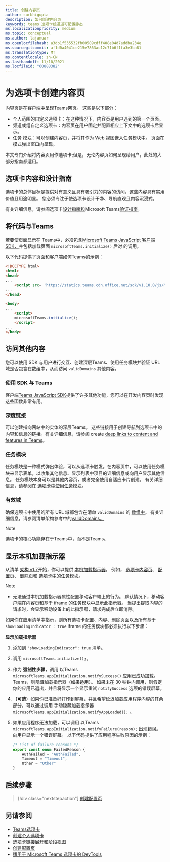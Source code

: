 ```yaml
---
title: 创建内容页
author: surbhigupta
description: 如何创建内容页
keywords: teams 选项卡组通道可配置静态
ms.localizationpriority: medium
ms.topic: conceptual
ms.author: lajanuar
ms.openlocfilehash: a3db1f535532fb00589cdff408e04d7addba234e
ms.sourcegitcommit: af1d0a4041ce215e7863ac12c71b6f1fa3e3ba81
ms.translationtype: MT
ms.contentlocale: zh-CN
ms.lasthandoff: 11/10/2021
ms.locfileid: "60888382"
---
```

# <a name="create-a-content-page-for-your-tab"></a>为选项卡创建内容页

内容页是在客户端中呈现Teams网页。 这些是以下部分：

* 个人范围的自定义选项卡：在这种情况下，内容页是用户遇到的第一个页面。
* 频道或组自定义选项卡：内容页在用户固定并配置相应上下文中的选项卡后显示。
* 任务 [模块](~/task-modules-and-cards/what-are-task-modules.md)：可以创建内容页，并将其作为 Web 视图嵌入任务模块中。 页面在模式弹出窗口内呈现。

本文专门介绍将内容页用作选项卡;但是，无论内容页如何呈现给用户，此处的大部分指南都适用。

## <a name="tab-content-and-design-guidelines"></a>选项卡内容和设计指南

选项卡的总体目标是提供对有意义且具有吸引力的内容的访问，这些内容具有实用价值且用途明显。 您必须专注于使选项卡设计干净、导航直观且内容沉浸式。

有关详细信息，请参阅选项卡[设计指南和](~/tabs/design/tabs.md)Microsoft Teams[验证指南](~/concepts/deploy-and-publish/appsource/prepare/teams-store-validation-guidelines.md)。

## <a name="integrate-your-code-with-teams"></a>将代码与Teams

若要使页面显示在 Teams中，必须包含[Microsoft Teams JavaScript 客户端 SDK，](/javascript/api/overview/msteams-client?view=msteams-client-js-latest&preserve-view=true)并包括加载页面 `microsoftTeams.initialize()` 后对 的调用。 

以下代码提供了页面和客户端如何Teams的示例：

```html
<!DOCTYPE html>
<html>
<head>
...
    <script src= 'https://statics.teams.cdn.office.net/sdk/v1.10.0/js/MicrosoftTeams.min.js'></script>
...
</head>

<body>
...
    <script>
    microsoftTeams.initialize();
    </script>
...
</body>
```

## <a name="access-additional-content"></a>访问其他内容

您可以使用 SDK 与用户进行交互、创建深层Teams、使用任务模块并验证 URL 域是否包含在数组中，从而访问 `validDomains` 其他内容。

### <a name="use-the-sdk-to-interact-with-teams"></a>使用 SDK 与 Teams

客户端[Teams JavaScript SDK](~/tabs/how-to/using-teams-client-sdk.md)提供了许多其他功能，您可以在开发内容页时发现这些函数非常有用。

### <a name="deep-links"></a>深度链接

可以创建指向网站中的实体的深层Teams。 这些链接用于创建导航到选项卡中的内容和信息的链接。有关详细信息，请参阅 create [deep links to content and features in Teams](~/concepts/build-and-test/deep-links.md)。

### <a name="task-modules"></a>任务模块

任务模块是一种模式弹出体验，可以从选项卡触发。在内容页中，可以使用任务模块来显示表单，以收集其他信息、显示列表中项目的详细信息或向用户显示其他信息。 任务模块本身可以是其他内容页，或者完全使用自适应卡片创建。 有关详细信息，请参阅在 [选项卡中使用任务模块](~/task-modules-and-cards/task-modules/task-modules-tabs.md)。

### <a name="valid-domains"></a>有效域

确保选项卡中使用的所有 URL 域都包含在清单 `validDomains` 的 [数组中](~/concepts/build-and-test/apps-package.md)。 有关详细信息，请参阅清单架构参考中的[validDomains。](~/resources/schema/manifest-schema.md#validdomains)

> [!NOTE]
> 选项卡的核心功能存在于Teams中，而不是Teams。

## <a name="show-a-native-loading-indicator"></a>显示本机加载指示器

从清单 [架构 v1.7](../../../resources/schema/manifest-schema.md)开始，你可以提供 [本机加载指示器](../../../resources/schema/manifest-schema.md#showloadingindicator)。 例如， [选项卡内容页](#integrate-your-code-with-teams)、 [配置页](configuration-page.md)、 [删除页](removal-page.md)和 [选项卡中的任务模块](../../../task-modules-and-cards/task-modules/task-modules-tabs.md)。

> [!NOTE]
> * 无法通过本机加载指示器属性配置移动客户端上的行为。 默认情况下，移动客户端在内容页和基于 iframe 的任务模块中显示此指示器。 当提出提取内容的请求时，会显示移动设备上的此指示器，请求完成后立即消除。

如果你在应用清单中指示，则所有选项卡配置、内容、删除页面以及所有基于 `showLoadingIndicator : true`  iframe 的任务模块都必须执行以下步骤：

**显示加载指示器**

1. 添加到 `"showLoadingIndicator": true` 清单。
1. 调用 `microsoftTeams.initialize();`。
1. 作为 **强制性步骤**，调用 以Teams `microsoftTeams.appInitialization.notifySuccess()` 应用已成功加载。 Teams，则隐藏加载指示器（如果适用）。 如果未在 30 秒钟内调用，则假定你的应用已退出，并且将显示一个显示重试 `notifySuccess`  选项的错误屏幕。
1. **（可选**）如果你已准备好打印到屏幕，并且希望延迟加载应用程序内容的其余部分，可以通过调用 手动隐藏加载指示器 `microsoftTeams.appInitialization.notifyAppLoaded();` 。
1. 如果应用程序无法加载，可以调用 以Teams `microsoftTeams.appInitialization.notifyFailure(reason);` 出现错误。 向用户显示一个错误屏幕。 以下代码提供了应用程序失败原因的示例：

    ```typescript
    /* List of failure reasons */
    export const enum FailedReason {
        AuthFailed = "AuthFailed",
        Timeout = "Timeout",
        Other = "Other"
    }
    ```

## <a name="next-step"></a>后续步骤

> [!div class="nextstepaction"]
> [创建配置页](~/tabs/how-to/create-tab-pages/configuration-page.md)

## <a name="see-also"></a>另请参阅
 
* [Teams选项卡](~/tabs/what-are-tabs.md)
* [创建个人选项卡](~/tabs/how-to/create-personal-tab.md)
* [选项卡链接展开和阶段视图](~/tabs/tabs-link-unfurling.md)
* [创建配置页](~/tabs/how-to/create-tab-pages/configuration-page.md)
* [适用于 Microsoft Teams 选项卡的 DevTools](~/tabs/how-to/developer-tools.md)
